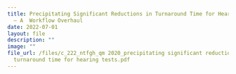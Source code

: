 ```yaml
---
title: Precipitating Significant Reductions in Turnaround Time for Hearing Tests
  – A  Workflow Overhaul
date: 2022-07-01
layout: file
description: ""
image: ""
file_url: /files/c_222_ntfgh_qm 2020_precipitating significant reductions in
  turnaround time for hearing tests.pdf
---
```

